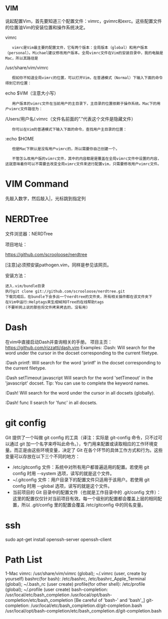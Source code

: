 ## VIM
说起配置Vim，首先要知道三个配置文件：vimrc，gvimrc和exrc。这些配置文件的位置油Vim的安装位置和操作系统决定。

vimrc

       vimrc是Vim最主要的配置文件，它有两个版本：全局版本（global）和用户版本（personal）。Michael建议修改用户版本。全局vimrc文件在Vim的安装目录中，我的电脑是Mac，所以其路径是

/usr/share/vim/vimrc

       假如你不知道全局vimrc的位置，可以打开Vim，在普通模式（Normal）下输入下面的命令得到它的位置：

echo  $VIM（注意大小写）

       用户版本的vimrc文件在当前用户的主目录下，主目录的位置依赖于操作系统。Mac下的用户vimrc文件路径为：

/Users/用户名/.vimrc（文件名前面的”.”代表这个文件是隐藏文件）

       你可以在Vim的普通模式下输入下面的命令，查找用户主目录的位置：

:echo  $HOME

       但是Mac下默认是没有用户vimrc的，所以需要你自己创建一个。

       不管怎么改用户版的vimrc文件，其中的内容都是是覆盖在全局vimrc文件中设置的内容，这就意味着你可以不需要去改变全局vimrc文件来进行配置vim，只需要修改用户vimrc文件。

# VIM Command
先敲入数字，然后敲入|，光标跳到指定列

# NERDTree
文件浏览器：NERDTree

项目地址：

https://github.com/scrooloose/nerdtree

[注意]必须预安装pathogen.vim，同样是参见该网页。

安装方法：

    进入.vim/bundle目录
    执行git clone git://github.com/scrooloose/nerdtree.git
    下载完成后，在bundle下会多出一个nerdtree的文件夹，所有相关插件都在该文件夹下
    在Vim中运行:Helptags来生成NERDTree的在线帮助tags
    (不要听网上说的那些将文件拷来拷去的，没有用)

# Dash
在vim中直接启动Dash并查询相关的手册。
项目主页：https://github.com/rizzatti/dash.vim
Examples:
:Dash:
Will search for the word under the cursor in the docset corresponding to
the current filetype.

:Dash printf:
Will search for the word 'printf' in the docset corresponding to the
current filetype.

:Dash setTimeout javascript
Will search for the word 'setTimeout' in the 'javascript' docset.
Tip: You can use to complete the keyword names.

:Dash!
Will search for the word under the cursor in all docsets (globally).

:Dash! func
ll search for 'func' in all docsets.


# git config
Git 提供了一个叫做 git config 的工具（译注：实际是 git-config 命令，只不过可以通过 git 加一个名字来呼叫此命令。），专门用来配置或读取相应的工作环境变量。而正是由这些环境变量，决定了 Git 在各个环节的具体工作方式和行为。这些变量可以存放在以下三个不同的地方：

   * /etc/gitconfig 文件：系统中对所有用户都普遍适用的配置。若使用 git config 时用 --system 选项，读写的就是这个文件。
   * ~/.gitconfig 文件：用户目录下的配置文件只适用于该用户。若使用 git config 时用 --global 选项，读写的就是这个文件。
   * 当前项目的 Git 目录中的配置文件（也就是工作目录中的 .git/config 文件）：这里的配置仅仅针对当前项目有效。每一个级别的配置都会覆盖上层的相同配置，所以 .git/config 里的配置会覆盖 /etc/gitconfig 中的同名变量。

# ssh
sudo apt-get install openssh-server openssh-client


# Path List
1-Mac
vimrc: /usr/share/vim/vimrc (global); ~/.vimrc (user, create by yourself)
bashrc(for bash): /etc/bashrc, /etc/bashrc_Apple_Terminal (global); ~/.bash_rc (user create)
profile(for other shell): /etc/profile (global); ~/.profile (user create)
bash-completion: /usr/local/etc/bash_completion /usr/local/opt/bash-completion/etc/bash_completion [Be careful of 'bash-' and 'bash'_]
git-completion: /usr/local/etc/bash_completion.d/git-completion.bash /usr/local/opt/bash-completion/etc/bash_completion.d/git-completion.bash

